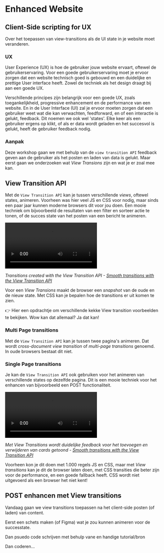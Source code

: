 # Enhanced Website

## Client-Side scripting for UX
Over het toepassen van view-transitions als de UI state in je website moet veranderen.

### UX
User Experience (UX) is hoe de gebruiker jouw website ervaart, oftewel de gebruikerservaring. Voor een goede gebruikerservaring moet je ervoor zorgen dat een website technisch goed is gebouwd en een duidelijke en prettige User interface heeft. Zowel de techniek als het design draagt bij aan een goede UX.

Verschillende principes zijn belangrijk voor een goede UX, zoals toegankelijkheid, progressive enhancement en de performance van een website. En in de User Interface (UI) zal je ervoor moeten zorgen dat een gebruiker weet wat die kan verwachten, feedforward, en of een interactie is gelukt, feedback. Dit noemen we ook wel 'states'. Elke keer als een gebruiker ergens op klikt, of als er data wordt geladen en het succesvol is gelukt, heeft de gebruiker feedback nodig.

### Aanpak

Deze workshop gaan we met behulp van de `view transition API` feedback geven aan de gebruiker als het posten en laden van data is gelukt. Maar eerst gaan we onderzoeken wat _View Transions_ zijn en wat je er zoal mee kan.

## View Transition API

Met de `View Transition API` kan je tussen verschillende _views_, oftewel states, animeren.  Voorheen was hier veel JS en CSS voor nodig, maar sinds een paar jaar kunnen moderne browsers dit voor jou doen.
Een mooie techniek om bijvoorbeeld de resultaten van een filter en sorteer actie te tonen, of de succes state van het posten van een bericht te animeren. 

<video src="https://developer.chrome.com/static/docs/web-platform/view-transitions/video/CZmpGM8Eo1dFe0KNhEO9SGO8Ok23/hgnJfPFUbGlucFegEEtl.mp4" controls></video>

*Transitions created with the View Transition API - <a href="https://developer.chrome.com/docs/web-platform/view-transitions/">Smooth transitions with the View Transition API</a>*

Voor een _View Transions_ maakt de browser een _snapshot_ van de oude en de nieuw state. Met CSS kan je bepalen hoe de transitions er uit komen te zien.

👉 Hier een opdrachtje om verschillende kekke View transition voorbeelden te bekijken. Wow kan dat allemaal? Ja dat kan!


### Multi Page transitions
Met de `View Transition API` kan je tussen twee pagina's animeren. Dat wordt *cross-document view transition* of *multi-page transitions* genoemd. In oude browsers bestaat dit niet. 

<!--
Uitleg over hoe dat ongeveer werkt in woorden. 
En in code. 

```
hier een stukkie 'simpele' code

```

👉 Demo opdrachtje doen? 
-->


### Single Page transitions

Je kan de `View Transition API` ook gebruiken voor het animeren van verschillende states op dezelfde pagina. Dit is een mooie techniek voor het enhancen van bijvoorbeeld een POST functionaliteit. 

<video src="https://developer.chrome.com/static/docs/web-platform/view-transitions/video/cards.mp4" controls></video>

*Met View Transitions wordt duidelijke feedback voor het toevoegen en verwijderen van cards getoond - <a href="https://developer.chrome.com/docs/web-platform/view-transitions/">Smooth transitions with the View Transition API</a>*


Voorheen kon je dit doen met 1.000 regels JS en CSS, maar met _View transitions_ kan je dit de browser laten doen, met CSS transities die beter zijn voor de performance, en een goede fallback heeft. CSS wordt niet uitgevoerd als een browser het niet kent!



<!--
Uitleg over hoe dat ongeveer werkt in woorden. 
En in code. 

```
hier een stukkie 'simpele' code

```

👉 Demo opdrachtje doen? Spelen met code zou leuk zijn. 

-->



## POST enhancen met View transitions

Vandaag gaan we view transitions toepassen na het client-side posten (of laden) van content. 

Eerst een schets maken (of Figma) wat je zou kunnen animeren voor de successtate. 

Dan psuedo code schrijven met behulp vane en handige tutorial/bron

Dan coderen...
